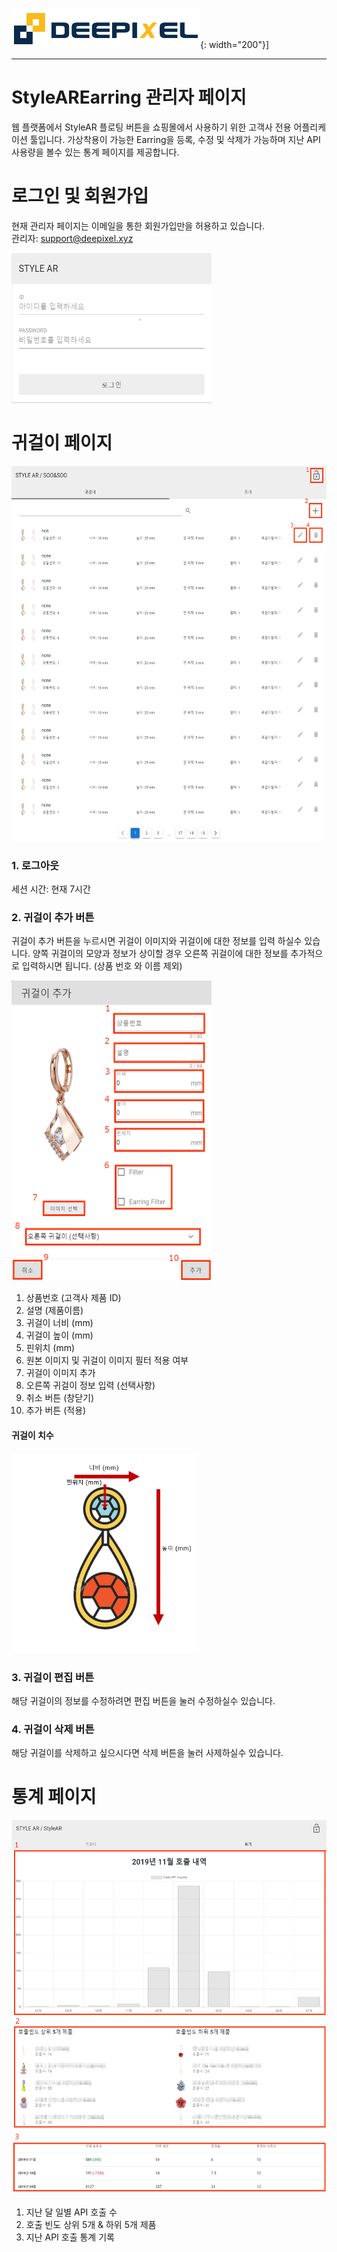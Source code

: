![deepixel.xyz](../../../APP/tutorial/img/Deepixel_logo.PNG){: width="200"}]

---

# StyleAREarring 관리자 페이지

웹 플랫폼에서 StyleAR 플로팅 버튼을 쇼핑몰에서 사용하기 위한 고객사 전용 어플리케이션 툴입니다. 가상착용이 가능한 Earring을 등록, 수정 및 삭제가 가능하며 지난 API 사용량을 볼수 있는 통계 페이지를 제공합니다.

# 로그인 및 회원가입

현재 관리자 페이지는 이메일을 통한 회원가입만을 허용하고 있습니다. <br>
관리자: [support@deepixel.xyz](support@deepixel.xyz)

<img src="../img/login.PNG" alt="login" title="login prompt image" width="320" height="240" />

# 귀걸이 페이지

<img src="../img/earring_page.PNG" alt="earring_page" title="earring page image" width="600" height="600" />

### 1. 로그아웃

세션 시간: 현재 7시간

### 2. 귀걸이 추가 버튼

귀걸이 추가 버튼을 누르시면 귀걸이 이미지와 귀걸이에 대한 정보를 입력 하실수 있습니다.
양쪽 귀걸이의 모양과 정보가 상이할 경우 오른쪽 귀걸이에 대한 정보를 추가적으로 입력하시면 됩니다. (상품 번호 와 이름 제외)

<img src="../img/earring_add.PNG" alt="earring_page" title="earring page image" width="320" height="480" />

1. 상품번호 (고객사 제품 ID)
2. 설명 (제품이름)
3. 귀걸이 너비 (mm)
4. 귀걸이 높이 (mm)
5. 핀위치 (mm)
6. 원본 이미지 및 귀걸이 이미지 필터 적용 여부
7. 귀걸이 이미지 추가
8. 오른쪽 귀걸이 정보 입력 (선택사항)
9. 취소 버튼 (창닫기)
10. 추가 버튼 (적용)

#### 귀걸이 치수

<img src="../img/earring_spec.PNG" alt="earring_page" title="earring page image" width="300" height="320" />

### 3. 귀걸이 편집 버튼

해당 귀걸이의 정보를 수정하려면 편집 버튼을 눌러 수정하실수 있습니다.

### 4. 귀걸이 삭제 버튼

해당 귀걸이를 삭제하고 싶으시다면 삭제 버튼을 눌러 사제하실수 있습니다.

# 통계 페이지

<img src="../img/statistic.PNG" alt="earring_page" title="earring page image" width="600" height="600" />

1. 지난 달 일별 API 호출 수
2. 호출 빈도 상위 5개 & 하위 5개 제품
3. 지난 API 호출 통계 기록